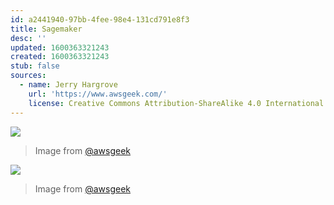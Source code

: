 ```yaml
---
id: a2441940-97bb-4fee-98e4-131cd791e8f3
title: Sagemaker
desc: ''
updated: 1600363321243
created: 1600363321243
stub: false
sources:
  - name: Jerry Hargrove
    url: 'https://www.awsgeek.com/'
    license: Creative Commons Attribution-ShareAlike 4.0 International License
---
```

![](/assets/images/Amazon-SageMaker_en.jpg)
> Image from [@awsgeek](https://www.awsgeek.com/Amazon-SageMaker/)


![](/assets/images/Amazon-SageMaker_en.jpg)
> Image from [@awsgeek](https://www.awsgeek.com/Amazon-SageMaker/)

